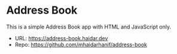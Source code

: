 # Address Book

This is a simple Address Book app with HTML and JavaScript only.

- URL: <https://address-book.haidar.dev>
- Repo: <https://github.com/mhaidarhanif/address-book>
